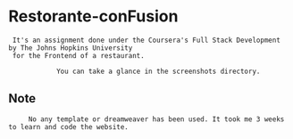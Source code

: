 # Restorante-conFusion
     It's an assignment done under the Coursera's Full Stack Development by The Johns Hopkins University 
     for the Frontend of a restaurant.
   
                You can take a glance in the screenshots directory.
                
## Note
         No any template or dreamweaver has been used. It took me 3 weeks to learn and code the website.
